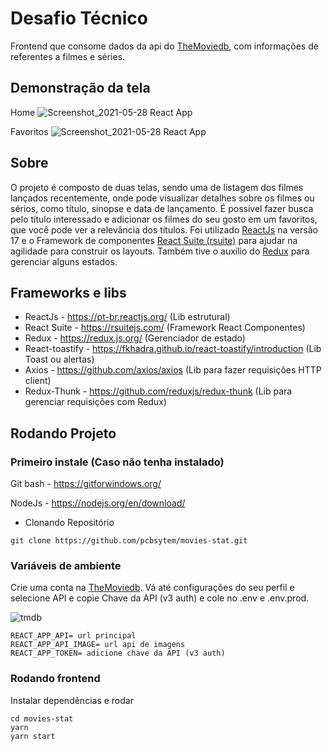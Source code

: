 # Desafio Técnico

Frontend que consome dados da api do <a href="https://www.themoviedb.org/">TheMoviedb</a>, com informações de referentes a filmes e séries.

## Demonstração da tela

Home
![Screenshot_2021-05-28 React App](https://user-images.githubusercontent.com/19713358/120040786-8a114f80-bfdd-11eb-99a7-c0dcac5aa2a0.jpg)

Favoritos
![Screenshot_2021-05-28 React App](https://user-images.githubusercontent.com/19713358/120040899-bb8a1b00-bfdd-11eb-90de-7b3b2a1e2bcc.png)

## Sobre

O projeto é composto de duas telas, sendo uma de listagem dos filmes lançados recentemente, onde pode visualizar detalhes sobre os filmes ou sérios, como título, sinopse e data de lançamento. É possível fazer busca pelo título interessado e adicionar os filmes do seu gosto em um favoritos, que você pode ver a relevância dos títulos.
Foi utilizado <a href="https://pt-br.reactjs.org/">ReactJs</a> na versão 17 e o Framework de componentes <a href="https://rsuitejs.com/">React Suite (rsuite)</a> para ajudar na agilidade para construir os layouts. Também tive o auxílio do <a href="https://redux.js.org/">Redux</a> para gerenciar alguns estados.

## Frameworks e libs

- ReactJs - <a href="https://pt-br.reactjs.org/">https://pt-br.reactjs.org/</a> (Lib estrutural)
- React Suite - <a href="https://rsuitejs.com/">https://rsuitejs.com/</a> (Framework React Componentes)
- Redux - <a href="https://redux.js.org/">https://redux.js.org/</a> (Gerenciador de estado)
- React-toastify - <a href="https://fkhadra.github.io/react-toastify/introduction">https://fkhadra.github.io/react-toastify/introduction</a> (Lib Toast ou alertas)
- Axios - <a href="https://github.com/axios/axios">https://github.com/axios/axios</a> (Lib para fazer requisições HTTP client)
- Redux-Thunk - <a href="https://github.com/reduxjs/redux-thunk">https://github.com/reduxjs/redux-thunk</a> (Lib para gerenciar requisições com Redux)

## Rodando Projeto

### Primeiro instale (Caso não tenha instalado)

Git bash - <a href="https://gitforwindows.org/">https://gitforwindows.org/</a>

NodeJs - <a href="https://nodejs.org/en/download/">https://nodejs.org/en/download/</a>

- Clonando Repositório

```
git clone https://github.com/pcbsytem/movies-stat.git
```

### Variáveis de ambiente

Crie uma conta na <a href="https://www.themoviedb.org/">TheMoviedb</a>. Vá até configurações do seu perfil e selecione API e copie Chave da API (v3 auth) e cole no .env e .env.prod.

![tmdb](https://user-images.githubusercontent.com/19713358/120040461-f8a1dd80-bfdc-11eb-9db4-f891a51f3140.png)

```
REACT_APP_API= url principal
REACT_APP_API_IMAGE= url api de imagens
REACT_APP_TOKEN= adicione chave da API (v3 auth)
```

### Rodando frontend

Instalar dependências e rodar

```
cd movies-stat
yarn
yarn start
```
